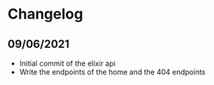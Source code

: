 # Changelog

## 09/06/2021

- Initial commit of the elixir api
- Write the endpoints of the home and the 404 endpoints